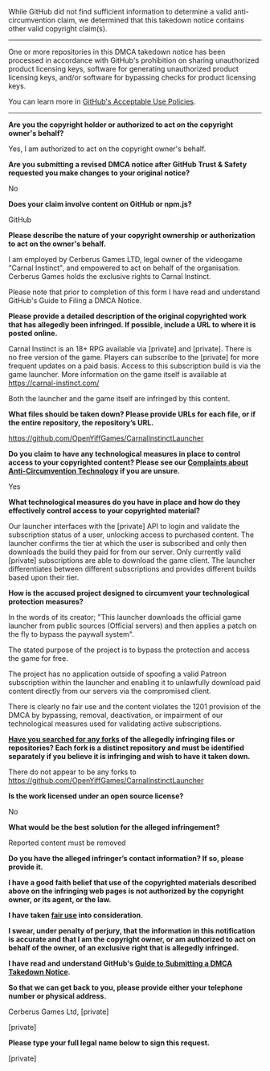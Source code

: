 While GitHub did not find sufficient information to determine a valid anti-circumvention claim, we determined that this takedown notice contains other valid copyright claim(s).

---

One or more repositories in this DMCA takedown notice has been processed in accordance with GitHub's prohibition on sharing unauthorized product licensing keys, software for generating unauthorized product licensing keys, and/or software for bypassing checks for product licensing keys.

You can learn more in [GitHub's Acceptable Use Policies](https://docs.github.com/en/github/site-policy/github-acceptable-use-policies).

---

**Are you the copyright holder or authorized to act on the copyright owner's behalf?**

Yes, I am authorized to act on the copyright owner's behalf.

**Are you submitting a revised DMCA notice after GitHub Trust & Safety requested you make changes to your original notice?**

No

**Does your claim involve content on GitHub or npm.js?**

GitHub

**Please describe the nature of your copyright ownership or authorization to act on the owner's behalf.**

I am employed by Cerberus Games LTD, legal owner of the videogame "Carnal Instinct", and empowered to act on behalf of the organisation. Cerberus Games holds the exclusive rights to Carnal Instinct.

Please note that prior to completion of this form I have read and understand GitHub's Guide to Filing a DMCA Notice.

**Please provide a detailed description of the original copyrighted work that has allegedly been infringed. If possible, include a URL to where it is posted online.**

Carnal Instinct is an 18+ RPG available via [private] and [private]. There is no free version of the game. Players can subscribe to the [private] for more frequent updates on a paid basis. Access to this subscription build is via the game launcher. More information on the game itself is available at https://carnal-instinct.com/

Both the launcher and the game itself are infringed by this content.

**What files should be taken down? Please provide URLs for each file, or if the entire repository, the repository’s URL.**

https://github.com/OpenYiffGames/CarnalInstinctLauncher

**Do you claim to have any technological measures in place to control access to your copyrighted content? Please see our <a href="https://docs.github.com/articles/guide-to-submitting-a-dmca-takedown-notice#complaints-about-anti-circumvention-technology">Complaints about Anti-Circumvention Technology</a> if you are unsure.**

Yes

**What technological measures do you have in place and how do they effectively control access to your copyrighted material?**

Our launcher interfaces with the [private] API to login and validate the subscription status of a user, unlocking access to purchased content. The launcher confirms the tier at which the user is subscribed and only then downloads the build they paid for from our server. Only currently valid [private] subscriptions are able to download the game client. The launcher differentiates between different subscriptions and provides different builds based upon their tier.

**How is the accused project designed to circumvent your technological protection measures?**

In the words of its creator; "This launcher downloads the official game launcher from public sources (Official servers) and then applies a patch on the fly to bypass the paywall system".

The stated purpose of the project is to bypass the protection and access the game for free.

The project has no application outside of spoofing a valid Patreon subscription within the launcher and enabling it to unlawfully download paid content directly from our servers via the compromised client.

There is clearly no fair use and the content violates the 1201 provision of the DMCA by bypassing, removal, deactivation, or impairment of our technological measures used for validating active subscriptions.

**<a href="https://docs.github.com/articles/dmca-takedown-policy#b-what-about-forks-or-whats-a-fork">Have you searched for any forks</a> of the allegedly infringing files or repositories? Each fork is a distinct repository and must be identified separately if you believe it is infringing and wish to have it taken down.**

There do not appear to be any forks to https://github.com/OpenYiffGames/CarnalInstinctLauncher

**Is the work licensed under an open source license?**

No

**What would be the best solution for the alleged infringement?**

Reported content must be removed

**Do you have the alleged infringer’s contact information? If so, please provide it.**

**I have a good faith belief that use of the copyrighted materials described above on the infringing web pages is not authorized by the copyright owner, or its agent, or the law.**

**I have taken <a href="https://www.lumendatabase.org/topics/22">fair use</a> into consideration.**

**I swear, under penalty of perjury, that the information in this notification is accurate and that I am the copyright owner, or am authorized to act on behalf of the owner, of an exclusive right that is allegedly infringed.**

**I have read and understand GitHub's <a href="https://docs.github.com/articles/guide-to-submitting-a-dmca-takedown-notice/">Guide to Submitting a DMCA Takedown Notice</a>.**

**So that we can get back to you, please provide either your telephone number or physical address.**

Cerberus Games Ltd, [private]

[private]

**Please type your full legal name below to sign this request.**

[private]
